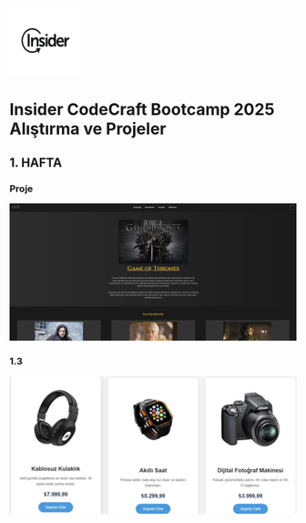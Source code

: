 
<img src="./screenshots/insider-1.jpg" alt="Example Image" width="130" height="120">

# Insider CodeCraft Bootcamp 2025 Alıştırma ve Projeler

## 1. HAFTA

### Proje
![Example Image](./screenshots/proje_1.jpg)


### 1.3
![Example Image](./screenshots/1.3.jpg)

